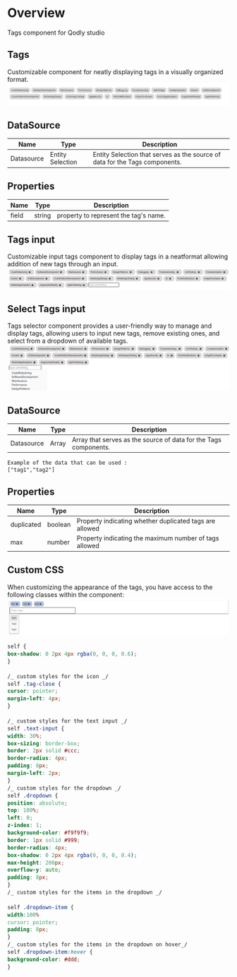 # Overview

Tags component for Qodly studio

## Tags

Customizable component for neatly displaying tags in a visually organized format.
![tags](public/tags-min.png)

## DataSource

| Name       | Type             | Description                                                                 |
| ---------- | ---------------- | --------------------------------------------------------------------------- |
| Datasource | Entity Selection | Entity Selection that serves as the source of data for the Tags components. |

## Properties

| Name  | Type   | Description                           |
| ----- | ------ | ------------------------------------- |
| field | string | property to represent the tag's name. |

## Tags input

Customizable input tags component to display tags in a neatformat allowing addition of new tags through an input.
![tags input](public/tags-input-min.png)

## Select Tags input

Tags selector component provides a user-friendly way to manage and display tags, allowing users to input new tags, remove existing ones, and select from a dropdown of available tags.
![tags selector](public/tag-selector-min.png)

## DataSource

| Name       | Type  | Description                                                      |
| ---------- | ----- | ---------------------------------------------------------------- |
| Datasource | Array | Array that serves as the source of data for the Tags components. |

```
Example of the data that can be used :
["tag1","tag2"]

```

## Properties

| Name       | Type    | Description                                             |
| ---------- | ------- | ------------------------------------------------------- |
| duplicated | boolean | Property indicating whether duplicated tags are allowed |
| max        | number  | Property indicating the maximum number of tags allowed  |

## Custom CSS

When customizing the appearance of the tags, you have access to the following classes within the component:
![tags selectorcss](public/tag-selectorcss-min.png)

```css
self {
box-shadow: 0 2px 4px rgba(0, 0, 0, 0.6);
}

/_ custom styles for the icon _/
self .tag-close {
cursor: pointer;
margin-left: 4px;
}

/_ custom styles for the text input _/
self .text-input {
width: 30%;
box-sizing: border-box;
border: 2px solid #ccc;
border-radius: 4px;
padding: 8px;
margin-left: 2px;
}
/_ custom styles for the dropdown _/
self .dropdown {
position: absolute;
top: 100%;
left: 0;
z-index: 1;
background-color: #f9f9f9;
border: 1px solid #999;
border-radius: 4px;
box-shadow: 0 2px 4px rgba(0, 0, 0, 0.4);
max-height: 200px;
overflow-y: auto;
padding: 8px;
}
/_ custom styles for the items in the dropdown _/

self .dropdown-item {
width:100%
cursor: pointer;
padding: 8px;
}
/_ custom styles for the items in the dropdown on hover_/
self .dropdown-item:hover {
background-color: #ddd;
}
```
